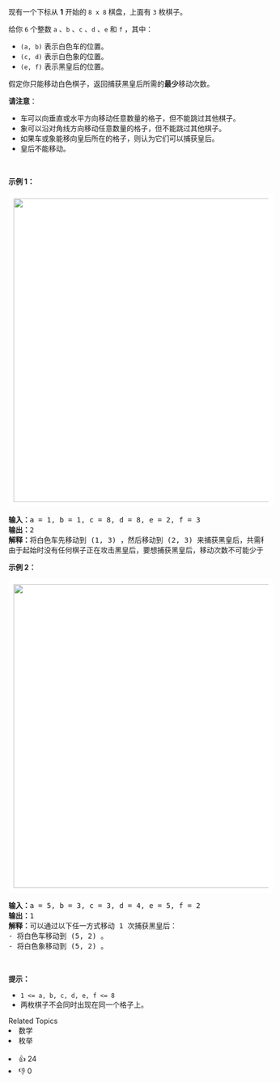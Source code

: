 <p>现有一个下标从 <strong>1</strong> 开始的 <code>8 x 8</code> 棋盘，上面有 <code>3</code> 枚棋子。</p>

<p>给你 <code>6</code> 个整数 <code>a</code> 、<code>b</code> 、<code>c</code> 、<code>d</code> 、<code>e</code> 和 <code>f</code> ，其中：</p>

<ul> 
 <li><code>(a, b)</code> 表示白色车的位置。</li> 
 <li><code>(c, d)</code> 表示白色象的位置。</li> 
 <li><code>(e, f)</code> 表示黑皇后的位置。</li> 
</ul>

<p>假定你只能移动白色棋子，返回捕获黑皇后所需的<strong>最少</strong>移动次数。</p>

<p><strong>请注意</strong>：</p>

<ul> 
 <li>车可以向垂直或水平方向移动任意数量的格子，但不能跳过其他棋子。</li> 
 <li>象可以沿对角线方向移动任意数量的格子，但不能跳过其他棋子。</li> 
 <li>如果车或象能移向皇后所在的格子，则认为它们可以捕获皇后。</li> 
 <li>皇后不能移动。</li> 
</ul>

<p>&nbsp;</p>

<p><strong class="example">示例 1：</strong></p> 
<img alt="" src="https://assets.leetcode.com/uploads/2023/12/21/ex1.png" style="width: 600px; height: 600px; padding: 10px; background: #fff; border-radius: .5rem;" /> 
<pre>
<strong>输入：</strong>a = 1, b = 1, c = 8, d = 8, e = 2, f = 3
<strong>输出：</strong>2
<strong>解释：</strong>将白色车先移动到 (1, 3) ，然后移动到 (2, 3) 来捕获黑皇后，共需移动 2 次。
由于起始时没有任何棋子正在攻击黑皇后，要想捕获黑皇后，移动次数不可能少于 2 次。
</pre>

<p><strong class="example">示例 2：</strong></p> 
<img alt="" src="https://assets.leetcode.com/uploads/2023/12/21/ex2.png" style="width: 600px; height: 600px;padding: 10px; background: #fff; border-radius: .5rem;" /> 
<pre>
<strong>输入：</strong>a = 5, b = 3, c = 3, d = 4, e = 5, f = 2
<strong>输出：</strong>1
<strong>解释：</strong>可以通过以下任一方式移动 1 次捕获黑皇后：
- 将白色车移动到 (5, 2) 。
- 将白色象移动到 (5, 2) 。
</pre>

<p>&nbsp;</p>

<p><strong>提示：</strong></p>

<ul> 
 <li><code>1 &lt;= a, b, c, d, e, f &lt;= 8</code></li> 
 <li>两枚棋子不会同时出现在同一个格子上。</li> 
</ul>

<div><div>Related Topics</div><div><li>数学</li><li>枚举</li></div></div><br><div><li>👍 24</li><li>👎 0</li></div>